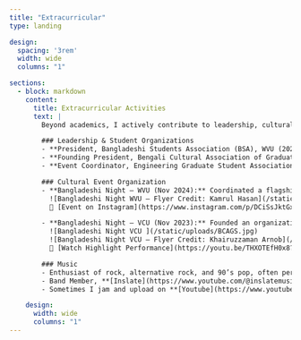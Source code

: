 ```yaml
---
title: "Extracurricular"
type: landing

design:
  spacing: '3rem'
  width: wide
  columns: "1"

sections:
  - block: markdown
    content:
      title: Extracurricular Activities
      text: |
        Beyond academics, I actively contribute to leadership, cultural initiatives, and music—fostering community, creativity, and collaboration.

        ### Leadership & Student Organizations
        - **President, Bangladeshi Students Association (BSA), WVU (2024)**   
        - **Founding President, Bengali Cultural Association of Graduate Students (BCAGS), VCU (2023)** 
        - **Event Coordinator, Engineering Graduate Student Association (EGSA), VCU (2021–2022)** 

        ### Cultural Event Organization
        - **Bangladeshi Night – WVU (Nov 2024):** Coordinated a flagship cultural event securing **SGA fund of $2300**. Featured live music, dance, and performances that strengthened international student ties.  
          ![Bangladeshi Night WVU – Flyer Credit: Kamrul Hasan](/static/uploads/Bangladeshi Night WVU.png)  
          📸 [Event on Instagram](https://www.instagram.com/p/DCiSsJktGxh)  

        - **Bangladeshi Night – VCU (Nov 2023):** Founded an organization to foster Bengali culture at VCU and arranged a cultural showcase with bengali music, dance, drama, and food, attended by **~200 participants**. 
          ![Bangladeshi Night VCU ](/static/uploads/BCAGS.jpg)  
          ![Bangladeshi Night VCU – Flyer Credit: Khairuzzaman Arnob](/static/uploads/flyer_vcu.png)  
          🎥 [Watch Highlight Performance](https://youtu.be/THXOTEfH0x8?t=298) 

        ### Music
        - Enthusiast of rock, alternative rock, and 90’s pop, often performing at cultural and community events.  
        - Band Member, **[Inslate](https://www.youtube.com/@inslatemusic)** - blending classic influences with modern sounds.  
        - Sometimes I jam and upload on **[Youtube](https://www.youtube.com/@maheralislam5607)**.  

    design:
      width: wide
      columns: "1"
---
```


